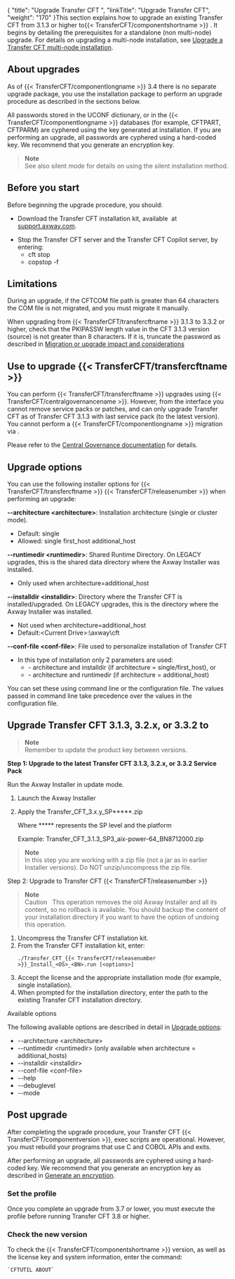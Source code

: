 {
    "title": "Upgrade  Transfer CFT ",
    "linkTitle": "Upgrade Transfer CFT",
    "weight": "170"
}This section explains how to upgrade an existing Transfer CFT from 3.1.3 or higher to{{< TransferCFT/componentshortname  >}} . It begins by detailing the prerequisites for a standalone (non multi-node) upgrade. For details on upgrading a multi-node installation, see <a href="../upgrade_multinode_ux#Upgrade" class="MCXref xref">Upgrade a Transfer CFT multi-node installation</a>.

## About upgrades

As of {{< TransferCFT/componentlongname  >}} 3.4 there is no separate upgrade package, you use the installation package  to perform an upgrade procedure as described in the sections below.

All passwords stored in the UCONF dictionary, or in the {{< TransferCFT/componentlongname  >}} databases (for example, CFTPART, CFTPARM) are cyphered using the key generated at installation. If you are performing an upgrade, all passwords are cyphered using a hard-coded key. We recommend that you generate an encryption key.

> **Note**  
> See also silent mode for details on using the silent installation method.

<span id="Before"></span>

## Before you start

Before beginning the upgrade procedure, you should:

-   Download the Transfer CFT installation kit,  available  at [support.axway.com](https://support.axway.com/).

<!-- -->

-   Stop the Transfer CFT server and the Transfer CFT Copilot server, by entering:
    -   cft stop
    -   copstop -f

## Limitations

During an upgrade, if the CFTCOM file path is greater than 64 characters the COM file is not migrated, and you must migrate it manually.

When upgrading from {{< TransferCFT/transfercftname  >}} 3.1.3 to 3.3.2 or higher, check that the PKIPASSW length value in the CFT 3.1.3 version (source) is not greater than 8 characters. If it is, truncate the password as described in <a href="../../../mig_impact_considerations" class="MCXref xref">Migration or upgrade impact and considerations</a>

## Use to upgrade {{< TransferCFT/transfercftname  >}}

<span id="testing"></span>You can perform {{< TransferCFT/transfercftname  >}} upgrades using {{< TransferCFT/centralgovernancename  >}}. However, from the interface you cannot remove service packs or patches, and can only upgrade Transfer CFT as of Transfer CFT 3.1.3 with last service pack (to the latest version). You cannot perform a {{< TransferCFT/componentlongname  >}} migration via .

Please refer to the [Central Governance documentation](https://docs.axway.com/bundle/CentralGovernance_113_UsersGuide_allOS_en_HTML5/page/Content/AxwayStartPage.htm) for details.

<span id="Upgrade"></span>

## Upgrade  options

You can use the following installer options for {{< TransferCFT/transfercftname  >}} {{< TransferCFT/releasenumber  >}} when performing an upgrade:

**--architecture &lt;architecture>**: Installation architecture (single or cluster mode).

-   Default: single
-   Allowed: single first\_host additional\_host

**--runtimedir &lt;runtimedir>**: Shared Runtime Directory. On LEGACY upgrades, this is the shared data directory where the Axway Installer was installed.

-   Only used when architecture=additional\_host

**--installdir &lt;installdir>**: Directory where the Transfer CFT is installed/upgraded. On LEGACY upgrades, this is the directory where the Axway Installer was installed.

-   Not used when architecture=additional\_host
-   Default:&lt;Current Drive>:\\axway\\cft

**--conf-file &lt;conf-file>**: File used to personalize installation of Transfer CFT

-   In this type of installation only 2 parameters are used:
    -   \- architecture and installdir (if architecture = single/first\_host), or
    -   \- architecture and runtimedir (if architecture = additional\_host)

You can set these using command line or the configuration file. The values passed in command line take precedence over the values in the configuration file.

## Upgrade Transfer CFT 3.1.3, 3.2.x, or 3.3.2 to

> **Note**  
> Remember to update the product key between versions.

**Step 1: Upgrade to the latest Transfer CFT 3.1.3, 3.2.x, or 3.3.2 Service Pack**

Run the Axway Installer in update mode.

1.  Launch the Axway Installer

2.  Apply the Transfer\_CFT\_3.x.y\_SP\*\*\*\*\*.zip

    Where \*\*\*\*\* represents the SP level and the  platform

    Example: Transfer\_CFT\_3.1.3\_SP3\_aix-power-64\_BN8712000.zip

> **Note**  
> In this step you are working with a zip file (not a jar as in earlier Installer versions). Do NOT unzip/uncompress the zip file.

Step 2: Upgrade to Transfer CFT {{< TransferCFT/releasenumber  >}}

> **Note**  
> Caution  
> This operation removes the old Axway Installer and all its content, so no rollback is available. You should backup the content of your installation directory if you want to have the option of undoing this operation.

1.  Uncompress the Transfer CFT installation kit.
2.  From the Transfer CFT installation kit, enter:  
    ```
    ./Transfer_CFT_{{< TransferCFT/releasenumber >}}_Install_<OS>_<BN>.run [<options>]
    ```
3.  Accept the license and the appropriate installation mode (for example, single installation).
4.  When prompted for the installation directory, enter the path to the existing Transfer CFT installation directory.

Available options

The following available options are described in detail in [Upgrade  options](#Upgrade):

-   --architecture &lt;architecture>
-   --runtimedir &lt;runtimedir> (only available when architecture = additional\_hosts)
-   --installdir &lt;installdir>
-   --conf-file &lt;conf-file>
-   --help
-   --debuglevel
-   --mode

<span id="Upgrade"></span>

## Post upgrade

After completing the upgrade procedure, your Transfer CFT {{< TransferCFT/componentversion  >}}, exec scripts are operational. However, you must rebuild your programs that use C and COBOL APIs and exits.

After performing an upgrade, all passwords are cyphered using a hard-coded key. We recommend that you generate an encryption key as described in [Generate an encryption](https://docs.axway.com/bundle/TransferCFT_38_UsersGuide_allOS_en_HTML5/page/Content/Security/cipher_key.htm).

### Set the profile

Once you complete an upgrade from 3.7 or lower, you must execute the profile before running Transfer CFT 3.8 or higher.

### Check the new version

To check the {{< TransferCFT/componentshortname  >}} version, as well as the license key and system information, enter the command:

```
`CFTUTIL ABOUT`
```
